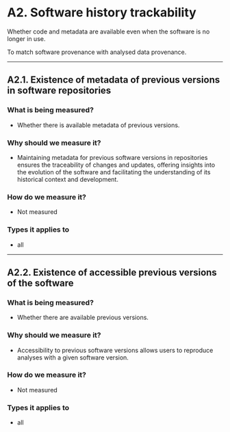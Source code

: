 # A2.  Software history trackability 

Whether code and metadata are available even when the software is no longer in use. 

To match software provenance with analysed data provenance.

---


## A2.1. Existence of metadata of previous versions in software repositories

### What is being measured? 

- Whether there is available metadata of previous versions. 

### Why should we measure it? 

- Maintaining metadata for previous software versions in repositories ensures the traceability of changes and updates, offering insights into the evolution of the software and facilitating the understanding of its historical context and development. 

### How do we measure it? 

- Not measured 

### Types it applies to

- all


---

## A2.2. Existence of accessible previous versions of the software

### What is being measured? 

- Whether there are available previous versions. 

### Why should we measure it? 

- Accessibility to previous software versions allows users to reproduce analyses with a given software version. 

### How do we measure it? 

- Not measured 

### Types it applies to

- all